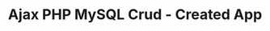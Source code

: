 ---
layout: default
title: Ajax PHP MySQL Crud - Created App
desc: Created an application that was web-based and mobile-friendly that demonstrated ajax search functionality, php mvc, databinding to a phpMyAdmin server and allowing for Create, Read, Update, and Delete functionality.
category: projects
---